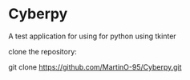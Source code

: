 # Cyberpy
A test application for using for python using tkinter

clone the repository:

git clone https://github.com/MartinO-95/Cyberpy.git
